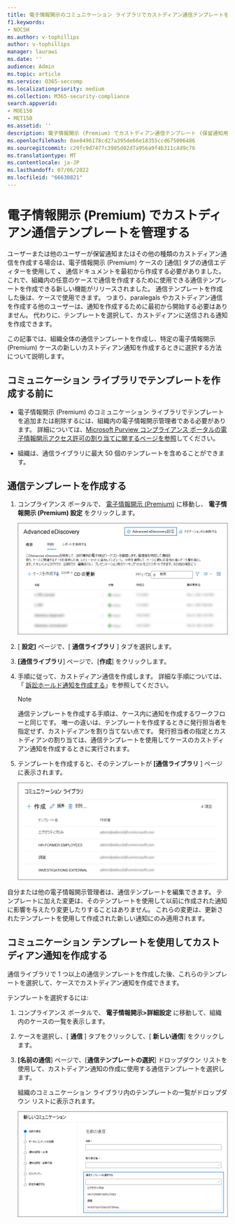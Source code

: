 ```yaml
---
title: 電子情報開示のコミュニケーション ライブラリでカストディアン通信テンプレートを管理する (Premium)
f1.keywords:
- NOCSH
ms.author: v-tophillips
author: v-tophillips
manager: laurawi
ms.date: ''
audience: Admin
ms.topic: article
ms.service: O365-seccomp
ms.localizationpriority: medium
ms.collection: M365-security-compliance
search.appverid:
- MOE150
- MET150
ms.assetid: ''
description: 電子情報開示 (Premium) でカストディアン通信テンプレート (保留通知用のテンプレートなど) を追加して、組織内の任意のケースで使用できるようにすることができます。
ms.openlocfilehash: 0ae8496178cd27a395de66e18355ccd675006486
ms.sourcegitcommit: c29fc9d7477c3985d02d7a956a9f4b311c4d9c76
ms.translationtype: MT
ms.contentlocale: ja-JP
ms.lasthandoff: 07/06/2022
ms.locfileid: "66630821"
---
```

# <a name="manage-custodian-communications-templates-in-ediscovery-premium"></a>電子情報開示 (Premium) でカストディアン通信テンプレートを管理する

ユーザーまたは他のユーザーが保留通知またはその他の種類のカストディアン通信を作成する場合は、電子情報開示 (Premium) ケースの [通信] タブの通信エディターを使用して **、** 通信ドキュメントを最初から作成する必要がありました。 これで、組織内の任意のケースで通信を作成するために使用できる通信テンプレートを作成できる新しい機能がリリースされました。 通信テンプレートを作成した後は、ケースで使用できます。 つまり、paralegals やカストディアン通信を作成する他のユーザーは、通知を作成するために最初から開始する必要はありません。 代わりに、テンプレートを選択して、カストディアンに送信される通知を作成できます。

この記事では、組織全体の通信テンプレートを作成し、特定の電子情報開示 (Premium) ケースの新しいカストディアン通知を作成するときに選択する方法について説明します。

## <a name="before-you-create-templates-in-the-communications-library"></a>コミュニケーション ライブラリでテンプレートを作成する前に

- 電子情報開示 (Premium) のコミュニケーション ライブラリでテンプレートを追加または削除するには、組織内の電子情報開示管理者である必要があります。 詳細については、[Microsoft Purview コンプライアンス ポータルの電子情報開示アクセス許可の割り当てに関するページを参照](assign-ediscovery-permissions.md)してください。  

- 組織は、通信ライブラリに最大 50 個のテンプレートを含めることができます。

## <a name="create-a-communications-template"></a>通信テンプレートを作成する

1. コンプライアンス ポータルで、 [電子情報開示 (Premium)](https://go.microsoft.com/fwlink/p/?linkid=2173764) に移動し、 **電子情報開示 (Premium) 設定** をクリックします。

   ![電子情報開示 (Premium) 設定を選択する](..\media\HistoricalVersions1.png)

2. [ **設定]** ページで、[ **通信ライブラリ** ] タブを選択します。

3. **[通信ライブラリ**] ページで、[**作成**] をクリックします。

4. 手順に従って、カストディアン通信を作成します。 詳細な手順については、「 [訴訟ホールド通知を作成する](create-hold-notification.md)」を参照してください。

   > [!NOTE]
   > 通信テンプレートを作成する手順は、ケース内に通知を作成するワークフローと同じです。 唯一の違いは、テンプレートを作成するときに発行担当者を指定せず、カストディアンを割り当てない点です。 発行担当者の指定とカストディアンの割り当ては、通信テンプレートを使用してケースのカストディアン通知を作成するときに実行されます。

5. テンプレートを作成すると、そのテンプレートが **[通信ライブラリ** ] ページに表示されます。

   ![コミュニケーション ライブラリに表示されるテンプレート](..\media\AeDCommunicationsLibrary1.png)

自分または他の電子情報開示管理者は、通信テンプレートを編集できます。 テンプレートに加えた変更は、そのテンプレートを使用して以前に作成された通知に影響を与えたり変更したりすることはありません。 これらの変更は、更新されたテンプレートを使用して作成された新しい通知にのみ適用されます。

## <a name="use-a-communications-template-to-create-a-custodian-notification"></a>コミュニケーション テンプレートを使用してカストディアン通知を作成する

通信ライブラリで 1 つ以上の通信テンプレートを作成した後、これらのテンプレートを選択して、ケースでカストディアン通知を作成できます。

テンプレートを選択するには:

1. コンプライアンス ポータルで、 **電子情報開示>詳細設定** に移動して、組織内のケースの一覧を表示します。

2. ケースを選択し、[ **通信** ] タブをクリックして、[ **新しい通信**] をクリックします。

3. **[名前の通信**] ページで、[**通信テンプレートの選択**] ドロップダウン リストを使用して、カストディアン通知の作成に使用する通信テンプレートを選択します。

   組織のコミュニケーション ライブラリ内のテンプレートの一覧がドロップダウン リストに表示されます。

   ![ドロップダウン リストに表示されるコミュニケーション ライブラリのテンプレート。](..\media\AeDCommunicationsTemplates1.png)
